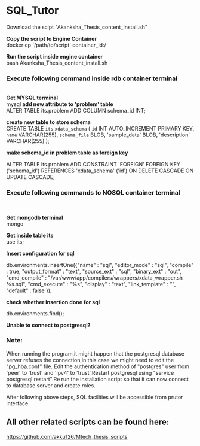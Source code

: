 # SQL_Tutor
Download the scipt "Akanksha_Thesis_content_install.sh"

<b>Copy the script to Engine Container</b><br>
docker cp '/path/to/script' container_id:/

<b>Run the script inside engine container</b><br>
bash Akanksha_Thesis_content_install.sh

<h3>Execute following command inside rdb container terminal</h3><br>
<b>Get MYSQL terminal</b><br>
mysql
<b>add new attribute to 'problem' table</b><br>
ALTER TABLE its.problem
ADD COLUMN schema_id INT;

<b>create new table to store schema</b><br>
CREATE TABLE `its`.`xdata_schema` (
  `id` INT AUTO_INCREMENT PRIMARY KEY,
  `name` VARCHAR(255),
  `schema_file` BLOB,
  'sample_data' BLOB,
  'description' VARCHAR(255)
);

<b>make schema_id in problem table as foreign key</b><br>

ALTER TABLE its.problem
ADD CONSTRAINT 'FOREIGN'
FOREIGN KEY ('schema_id')
REFERENCES 'xdata_schema' ('id')
ON DELETE CASCADE
ON UPDATE CASCADE;


<h3>Execute following commands to NOSQL container terminal</h3><br>

<b>Get mongodb terminal</b><br>
mongo

<b>Get inside table its</b><br>
use its;

<b>Insert configuration for sql</b><br>

db.environments.insertOne({"name" : "sql", "editor_mode" : "sql", "compile" : true, "output_format" : "text", "source_ext" : "sql", "binary_ext" : "out", "cmd_compile" : "/var/www/app/compilers/wrappers/xdata_wrapper.sh %s.sql", "cmd_execute" : "%s", "display" : "text", "link_template" : "", "default" : false });

<b>check whether insertion done for sql</b><br>

db.environments.find();

<b>Unable to connect to postgresql?</b><br>

<h3>Note: </h3>When running the program,it might happen that the postgresql database server refuses the connection,in this case we might need to edit the "pg_hba.conf" file. Edit the authentication method of
"postgres" user  from 'peer' to 'trust' and 'ipv4' to 'trust'.Restart postgresql using "service postgresql restart".Re run the installation script so that it can now connect to database server and create roles.

After following above steps, SQL facilities will be accessible from prutor interface.

<h2>All other related scripts can be found here: </h2><a href="https://github.com/akku126/Mtech_thesis_scripts">https://github.com/akku126/Mtech_thesis_scripts</a>
